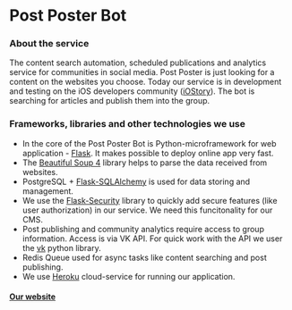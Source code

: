 # Post Poster Bot

### About the service

The content search automation, scheduled publications and analytics service for communities in social media.
Post Poster is just looking for a content on the websites you choose. Today our service is in development and testing 
on the iOS developers community ([iOStory](https://vk.com/iostory)).
The bot is searching for articles and publish them into the group. 

### Frameworks, libraries and other technologies we use

 + In the core of the Post Poster Bot is Python-microframework for web application - [Flask](https://github.com/pallets/flask).
It makes possible to deploy online app very fast.
 + The [Beautiful Soup 4](https://pypi.python.org/pypi/beautifulsoup4) library helps to parse the data received from websites. 
 + PostgreSQL + [Flask-SQLAlchemy](https://github.com/mitsuhiko/flask-sqlalchemy) is used for data storing and management.
 + We use the [Flask-Security](https://github.com/mattupstate/flask-security) library to quickly add secure features 
(like user authorization) in our service. We need this funcitonality for our CMS.
 + Post publishing and community analytics require access to group information. Access is via VK API. For quick work with the API
   we user the [vk](https://github.com/dimka665/vk) python library. 
 + Redis Queue used for async tasks like content searching and post publishing.
 + We use [Heroku](heroku.com) cloud-service for running our application.

#### [Our website](https://postposterbot.herokuapp.com/) 
